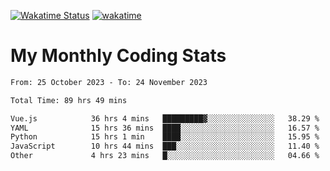 [![Wakatime Status](https://github.com/noopurphalak/noopurphalak/workflows/wakatime-status-update/badge.svg)](https://github.com/noopurphalak/noopurphalak/actions/workflows/main.yml)
[![wakatime](https://wakatime.com/badge/user/80ace140-ef40-4fdd-b8ed-f3be3d2e1aea.svg)](https://wakatime.com/@80ace140-ef40-4fdd-b8ed-f3be3d2e1aea)

# My Monthly Coding Stats

<!--START_SECTION:waka-->

```txt
From: 25 October 2023 - To: 24 November 2023

Total Time: 89 hrs 49 mins

Vue.js            36 hrs 4 mins   █████████▓░░░░░░░░░░░░░░░   38.29 %
YAML              15 hrs 36 mins  ████░░░░░░░░░░░░░░░░░░░░░   16.57 %
Python            15 hrs 1 min    ████░░░░░░░░░░░░░░░░░░░░░   15.95 %
JavaScript        10 hrs 44 mins  ███░░░░░░░░░░░░░░░░░░░░░░   11.40 %
Other             4 hrs 23 mins   █░░░░░░░░░░░░░░░░░░░░░░░░   04.66 %
```

<!--END_SECTION:waka-->
